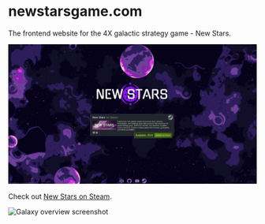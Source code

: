 # newstarsgame.com
The frontend website for the 4X galactic strategy game - New Stars.

![Front page screenshot](./public/front-page.png)

Check out [New Stars on Steam](https://bit.ly/newstarsgame).

![Galaxy overview screenshot](https://cdn.cloudflare.steamstatic.com/steam/apps/2231270/ss_09bd32adb6b6d7c941ec076783038ab336eca676.1920x1080.jpg?t=1683411301)